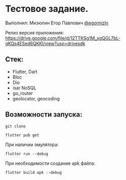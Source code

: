 # Тестовое задание.
Выполнил: Мизюлин Егор Павлович 
[@egormzln](https://t.me/egormzln)

Релиз версия приложения:
https://drive.google.com/file/d/12TTKSg1M_xgQGL7bL-gKQs4ESed6QKKl/view?usp=drivesdk

## Стек:
- Flutter, Dart
- Bloc
- Dio
- isar NoSQL
- go_router
- geolocator, geocoding


## Возможности запуска:
```
git clone

flutter pub get
```
При наличии эмулятора:
```
flutter run --debug
```
При необходимости создание apk файла:
```
flutter build apk --debug
```
